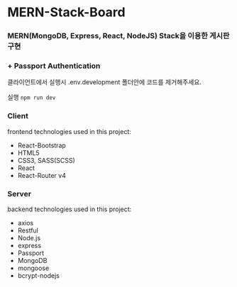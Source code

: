 # MERN-Stack-Board

### MERN(MongoDB, Express, React, NodeJS) Stack을 이용한 게시판 구현 
### + Passport Authentication

클라이언트에서 실행시 .env.development 폴더안에 코드를 제거해주세요.

실행 `npm run dev`

### Client  
frontend technologies used in this project:  
* React-Bootstrap
* HTML5  
* CSS3, SASS(SCSS)  
* React  
* React-Router v4

### Server  
backend technologies used in this project:  
* axios
* Restful
* Node.js  
* express  
* Passport  
* MongoDB
* mongoose
* bcrypt-nodejs


